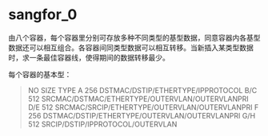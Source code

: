 # sangfor_0
由八个容器，每个容器里分别可存放多种不同类型的基型数据，同意容器内各基型数据还可以相互组合。各容器间同类型数据可以相互转移。当新插入某类型数据时，求一条最佳容器线，使得期间的数据转移最少。

每个容器的基本型：
>NO    SIZE    TYPE
>A       256     DSTMAC/DSTIP/ETHERTYPE/IPPROTOCOL
>B/C     512     SRCMAC/DSTMAC/ETHERTYPE/OUTERVLAN/OUTERVLANPRI
>D/E     512     SRCMAC/SRCIP/ETHERTYPE/OUTERVLAN/OUTERVLANPRI
>F       256     DSTMAC/DSTIP/ETHERTYPE/OUTERVLAN/OUTERVLANPRI
>G/H     512     SRCIP/DSTIP/IPPROTOCOL/OUTERVLAN
